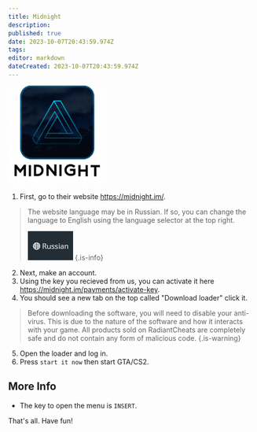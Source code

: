 ```yaml
---
title: Midnight
description: 
published: true
date: 2023-10-07T20:43:59.974Z
tags: 
editor: markdown
dateCreated: 2023-10-07T20:43:59.974Z
---
```


<img src="/midnight.png" alt="midnight-logo" width="200"/>

1. First, go to their website https://midnight.im/.
> The website language may be in Russian. If so, you can change the language to English using the language selector at the top right.
>
> ![midnight-change-language.png](/midnight-change-language.png)
> {.is-info}

2.  Next, make an account.
3.  Using the key you recieved from us, you can activate it here https://midnight.im/payments/activate-key.
4. You should see a new tab on the top called \"Download loader\" click it.
> Before downloading the software, you will need to disable your anti-virus. This is due to the nature of the software and how it interacts with your game. All products sold on RadiantCheats are completely safe and do not contain any form of malicious code.
{.is-warning}
5. Open the loader and log in.
6. Press `start it now` then start GTA/CS2.

## More Info

- The key to open the menu is `INSERT`.

That's all. Have fun!